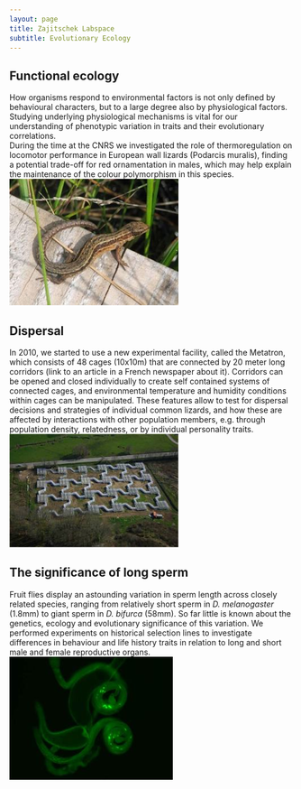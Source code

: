 ```yaml
---
layout: page
title: Zajitschek Labspace
subtitle: Evolutionary Ecology
---
```

## Functional ecology   
How organisms respond to environmental factors is not only defined by behavioural characters, but to a large degree also by physiological factors. Studying underlying physiological mechanisms is vital for our understanding of phenotypic variation in traits and their evolutionary correlations.     
During the time at the CNRS we investigated the role of thermoregulation on locomotor performance in European wall lizards (Podarcis muralis), finding a potential trade-off for red ornamentation in males, which may help explain the maintenance of the colour polymorphism in this species.   
![Podarcis](img/lizard.jpeg)

## Dispersal   
In 2010, we started to use a new experimental facility, called the Metatron, which consists of 48 cages (10x10m) that are connected by 20 meter long corridors (link to an article in a French newspaper about it). Corridors can be opened and closed individually to create self contained systems of connected cages, and environmental temperature and humidity conditions within cages can be manipulated. These features allow to test for dispersal decisions and strategies of individual common lizards, and how these are affected by interactions with other population members, e.g. through population density, relatedness, or by individual personality traits.   
![Metatron](img/metatron.jpeg)

## The significance of long sperm    
Fruit flies display an astounding variation in sperm length across closely related species, ranging from relatively short sperm in _D. melanogaster_ (1.8mm) to giant sperm in _D. bifurca_ (58mm). So far little is known about the genetics, ecology and evolutionary significance of this variation. We performed experiments on historical selection lines to investigate differences in behaviour and life history traits in relation to long and short male and female reproductive organs.
![fluorescent testes](img/gfp-testes.jpeg)
